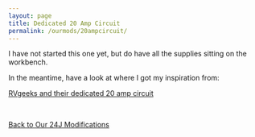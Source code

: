 ```yaml
---
layout: page
title: Dedicated 20 Amp Circuit
permalink: /ourmods/20ampcircuit/
---
```


I have not started this one yet, but do have all the supplies sitting on the workbench.

In the meantime, have a look at where I got my inspiration from:

[RVgeeks and their dedicated 20 amp circuit](https://www.youtube.com/watch?v=w1ZO5RxKoq8&t=407s)

<br>

[Back to Our 24J Modifications](/ourmods/)
